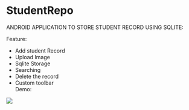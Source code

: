 # StudentRepo
ANDROID APPLICATION TO STORE STUDENT RECORD USING SQLITE:


Feature:
- Add student Record
- Upload Image
- Sqlite Storage
- Searching
- Delete the record
- Custom toolbar  
Demo:

![](https://2.bp.blogspot.com/-QyuhgawUSDA/WdCC54KIFuI/AAAAAAAAF7c/IFVgU0VoBWUGZYLsRWCJtu8HKLOEkHINQCLcBGAs/s1600/GIF_20171001_080551-min.gif)
